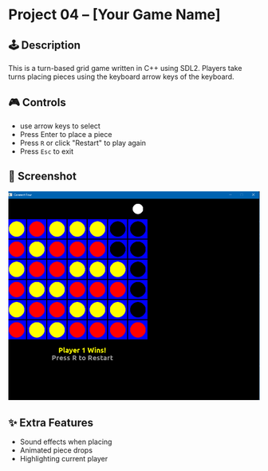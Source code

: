 ﻿# Project 04 – [Your Game Name]
 
## 🕹️ Description
 
This is a turn-based grid game written in C++ using SDL2. Players take turns placing pieces using the keyboard arrow keys of the keyboard.
 
## 🎮 Controls
 
- use arrow keys to select
- Press Enter to place a piece
- Press `R` or click "Restart" to play again
- Press `Esc` to exit
 
## 🧪 Screenshot
 
![Screenshot](screenshot.png)
 
## ✨ Extra Features
 
- Sound effects when placing
- Animated piece drops
- Highlighting current player